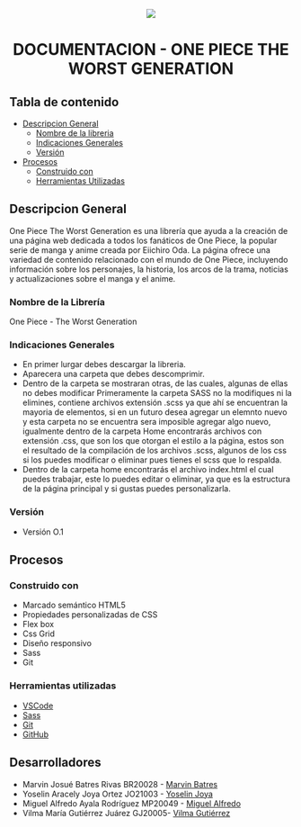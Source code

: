 <p align="center">
  <img src="SASS/IMGs/thestrawhead_pirates.ico" />
</p>

<h1 align="center"> DOCUMENTACION - ONE PIECE THE WORST GENERATION </h1>


## Tabla de contenido 
- [Descripcion General](#descripcion-general)
  * [Nombre de la libreria](#nombre-de-la-libreria)
  * [Indicaciones Generales](#indicaciones-generales)
  * [Versión](#version)
- [Procesos](#procesos)
   * [Construido con](#construido-con)
   * [Herramientas Utilizadas](#herramientas-utilizadas)
 
  
## Descripcion General
One Piece The Worst Generation es una librería que ayuda a la creación de una página web dedicada a todos los fanáticos de One Piece, la popular serie de manga y anime creada por Eiichiro Oda. La página ofrece una variedad de contenido relacionado con el mundo de One Piece, incluyendo información sobre los personajes, la historia, los arcos de la trama, noticias y actualizaciones sobre el manga y el anime.

### Nombre de la Librería
One Piece - The Worst Generation

### Indicaciones Generales
* En primer lurgar debes descargar la libreria.
* Aparecera una carpeta que debes descomprimir.
* Dentro de la carpeta se mostraran otras, de las cuales, algunas de ellas no debes modificar
Primeramente la carpeta SASS no la modifiques ni la elimines, contiene archivos extensión .scss ya que ahí se encuentran la mayoria de elementos, si en un futuro desea agregar un elemnto nuevo y esta carpeta no se encuentra sera imposible agregar algo nuevo, igualmente dentro de la carpeta Home encontrarás archivos con extensión .css, que son los que otorgan el estilo a la página, estos son el resultado de la compilación de los archivos .scss, algunos de los css si los puedes modificar o eliminar pues tienes el scss que lo respalda.
* Dentro de la carpeta home encontrarás el archivo index.html el cual puedes trabajar, este lo puedes editar o eliminar, ya que es la estructura de la página principal y si gustas puedes personalizarla.

### Versión 
* Versión O.1
## Procesos
### Construido con

- Marcado semántico HTML5
- Propiedades personalizadas de CSS
- Flex box
- Css Grid
- Diseño responsivo
- Sass
- Git

### Herramientas utilizadas

- [VSCode](https://code.visualstudio.com/)
- [Sass](https://sass-lang.com/)
- [Git](https://git-scm.com/)
- [GitHub](https://github.com/)
  
## Desarrolladores

- Marvin Josué Batres Rivas BR20028 - [Marvin Batres](https://github.com/AlexanderPortillo)
- Yoselin Aracely Joya Ortez JO21003 - [Yoselin Joya](https://github.com/MedranoGerardo)
- Miguel Alfredo Ayala Rodríguez MP20049 - [Miguel Alfredo](https://github.com/Jesse-Miranda)
- Vilma María Gutiérrez Juárez GJ20005- [Vilma Gutiérrez](https://github.com/Jesse-Miranda)

